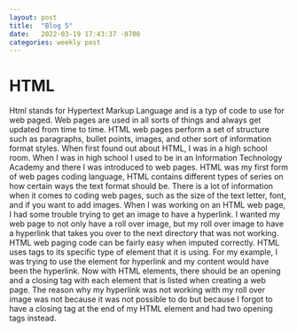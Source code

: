 ```yaml
---
layout: post
title:  "Blog 5"
date:   2022-03-19 17:43:37 -0700
categories: weekly post
---
```


# HTML

Html stands for Hypertext Markup Language and is a typ of code to use for web paged. Web pages are used in all sorts of things and always get updated from time to time. HTML web pages perform a set of structure such as paragraphs, bullet points, images, and other sort of information format styles. 
When first found out about HTML, I was in a high school room. When I was in high school I used to be in an Information Technology Academy and there I was introduced to web pages. HTML was my first form of web pages coding language, HTML contains different types of series on how certain ways the text format should be. There is a lot of information when it comes to coding web pages, such as the size of the text letter, font, and if you want to add images. When I was working on an HTML web page, I had some trouble trying to get an image to have a hyperlink. I wanted my web page to not only have a roll over image, but my roll over image to have a hyperlink that takes you over to the next directory that was not working. HTML web paging code can be fairly easy when imputed correctly. HTML uses tags  to its specific type of element that it is using. For my example, I was trying to use the element for hyperlink and my content would have been the hyperlink. Now with HTML elements, there should be an opening and a closing tag with each element that is listed when creating a web page. The reason why my hyperlink was not working with my roll over image was not because it was not possible to do but because I forgot to have a closing tag at the end of my HTML element and had two opening tags instead. 
